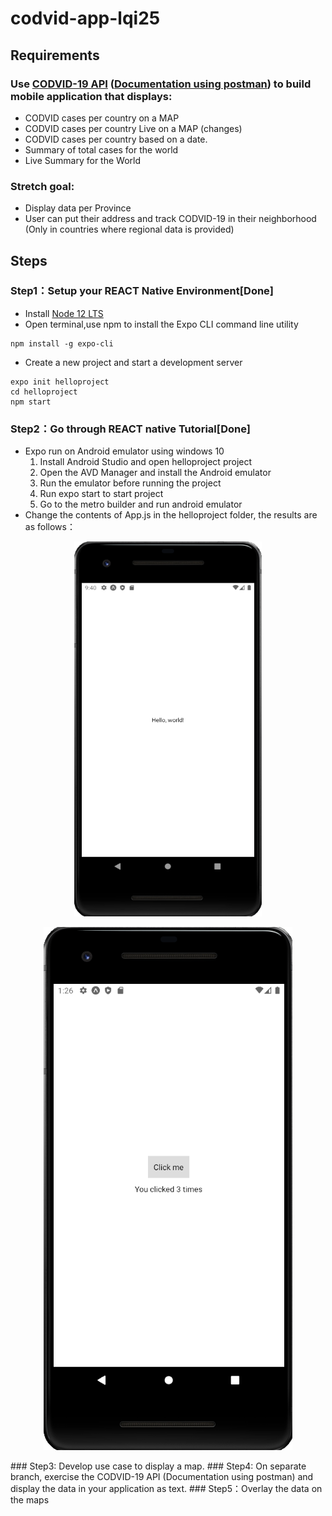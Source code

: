 # codvid-app-lqi25
## Requirements
### Use [CODVID-19 API](https://covid19api.com/) ([Documentation using postman](https://documenter.getpostman.com/view/10808728/SzS8rjbc?version=latest)) to build mobile application that displays:
  - CODVID cases per country on a MAP
  - CODVID cases per country Live on a MAP (changes)
  - CODVID cases per country based on a date.
  - Summary of total cases for the world
  - Live Summary for the World
### Stretch goal:
  - Display data per Province
  - User can put their address and track CODVID-19 in their neighborhood (Only in countries where regional data is provided)
 
## Steps
### Step1：Setup your REACT Native Environment[Done]
- Install [Node 12 LTS](https://nodejs.org/en/download/)
- Open terminal,use npm to install the Expo CLI command line utility
```
npm install -g expo-cli
```
- Create a new project and start a development server
```
expo init helloproject
cd helloproject
npm start
```
### Step2：Go through REACT native Tutorial[Done]
- Expo run on Android emulator using windows 10
  1. Install Android Studio and open helloproject project
  2. Open the AVD Manager and install the Android emulator
  3. Run the emulator before running the project
  4. Run expo start to start project
  5. Go to the metro builder and run android emulator
- Change the contents of App.js in the helloproject folder, the results are as follows：
<p align="center">   
<img src="https://github.com/BUEC500C1/codvid-app-lqi25/blob/master/img/step2_1.png" width="300" height="600"/> 
</p>  
<p align="center">   
<img src="https://github.com/BUEC500C1/codvid-app-lqi25/blob/master/img/step2_2.png"/> 
</p>     
### Step3: Develop use case to display a map.
### Step4: On separate branch, exercise the CODVID-19 API (Documentation using postman) and display the data in your application as text.    
### Step5：Overlay the data on the maps
 
